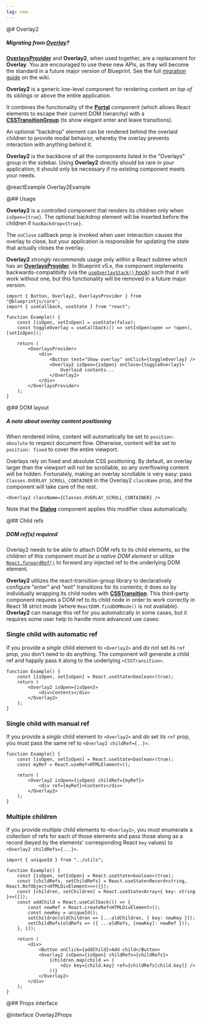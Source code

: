 ```yaml
---
tag: new
---
```


@# Overlay2

<div class="@ns-callout @ns-intent-primary @ns-icon-info-sign @ns-callout-has-body-content">
    <h5 class="@ns-heading">

Migrating from [Overlay](#core/components/overlay)?

</h5>

[**OverlaysProvider**](#core/context/overlays-provider) and **Overlay2**, when used
together, are a replacement for **Overlay**. You are encouraged to use these new APIs, as they will
become the standard in a future major version of Blueprint. See the full
[migration guide](https://github.com/palantir/blueprint/wiki/Overlay2-migration) on the wiki.

</div>

**Overlay2** is a generic low-level component for rendering content _on top of_ its siblings or
above the entire application.

It combines the functionality of the [**Portal**](#core/components/portal) component (which allows
React elements to escape their current DOM hierarchy) with a
[**CSSTransitionGroup**](https://reactcommunity.org/react-transition-group/)
(to show elegant enter and leave transitions).

An optional "backdrop" element can be rendered behind the overlaid children to provide modal
behavior, whereby the overlay prevents interaction with anything behind it.

**Overlay2** is the backbone of all the components listed in the "Overlays" group in the sidebar.
Using **Overlay2** directly should be rare in your application; it should only be necessary if no
existing component meets your needs.

@reactExample Overlay2Example

@## Usage

**Overlay2** is a controlled component that renders its children only when `isOpen={true}`.
The optional backdrop element will be inserted before the children if `hasBackdrop={true}`.

The `onClose` callback prop is invoked when user interaction causes the overlay to close, but your
application is responsible for updating the state that actually closes the overlay.

**Overlay2** _strongly recommends_ usage only within a React subtree which has an
[**OverlaysProvider**](#core/context/overlays-provider). In Blueprint v5.x, the component
implements backwards-compatibilty (via the [`useOverlayStack()` hook](#core/hooks/use-overlay-stack))
such that it will work without one, but this functionality will be removed in a future major version.

```tsx
import { Button, Overlay2, OverlaysProvider } from "@blueprintjs/core";
import { useCallback, useState } from "react";

function Example() {
    const [isOpen, setIsOpen] = useState(false);
    const toggleOverlay = useCallback(() => setIsOpen(open => !open), [setIsOpen]);

    return (
        <OverlaysProvider>
            <div>
                <Button text="Show overlay" onClick={toggleOverlay} />
                <Overlay2 isOpen={isOpen} onClose={toggleOverlay}>
                    Overlaid contents...
                </Overlay2>
            </div>
        </OverlaysProvider>
    );
}
```

@## DOM layout

<div class="@ns-callout @ns-intent-primary @ns-icon-info-sign @ns-callout-has-body-content">
    <h5 class="@ns-heading">A note about overlay content positioning</h5>

When rendered inline, content will automatically be set to `position: absolute` to respect
document flow. Otherwise, content will be set to `position: fixed` to cover the entire viewport.

</div>

Overlays rely on fixed and absolute CSS positioning. By default, an overlay larger than the viewport
will not be scrollable, so any overflowing content will be hidden. Fortunately, making an overlay
scrollable is very easy: pass `Classes.OVERLAY_SCROLL_CONTAINER` in the Overlay2 `className` prop,
and the component will take care of the rest.

```tsx
<Overlay2 className={Classes.OVERLAY_SCROLL_CONTAINER} />
```

Note that the [**Dialog**](https://blueprintjs.com/docs/#core/components/dialog) component applies
this modifier class automatically.

@## Child refs

<div class="@ns-callout @ns-intent-warning @ns-icon-warning-sign @ns-callout-has-body-content">
    <h5 class="@ns-heading">DOM ref(s) required</h5>

Overlay2 needs to be able to attach DOM refs to its child elements, so the children of this
component _must be a native DOM element_ or utilize
[`React.forwardRef()`](https://reactjs.org/docs/forwarding-refs.html) to forward any
injected ref to the underlying DOM element.

</div>

**Overlay2** utilizes the react-transition-group library to declaratively configure "enter" and
"exit" transitions for its contents; it does so by individually wrapping its child nodes with
[**CSSTransition**](https://reactcommunity.org/react-transition-group/css-transition). This
third-party component requires a DOM ref to its child node in order to work correctly in React 18
strict mode (where `ReactDOM.findDOMNode()` is not available). **Overlay2** can manage this ref for
you automatically in some cases, but it requires some user help to handle more advanced use cases:

### Single child with automatic ref

If you provide a _single_ child element to `<Overlay2>` and _do not_ set its `ref` prop, you
don't need to do anything. The component will generate a child ref and happily pass it along
to the underlying `<CSSTransition>`.

```tsx
function Example() {
    const [isOpen, setIsOpen] = React.useState<boolean>(true);
    return (
        <Overlay2 isOpen={isOpen}>
            <div>Contents</div>
        </Overlay2>
    );
}
```

### Single child with manual ref

If you provide a _single_ child element to `<Overlay2>` and _do_ set its `ref` prop, you must
pass the same ref to `<Overlay2 childRef={..}>`.

```tsx
function Example() {
    const [isOpen, setIsOpen] = React.useState<boolean>(true);
    const myRef = React.useRef<HTMLElement>();

    return (
        <Overlay2 isOpen={isOpen} childRef={myRef}>
            <div ref={myRef}>Contents</div>
        </Overlay2>
    );
}
```

### Multiple children

If you provide _multiple_ child elements to `<Overlay2>`, you must enumerate a collection of
refs for each of those elements and pass those along as a record (keyed by the elements'
corresponding React `key` values) to `<Overlay2 childRefs={...}>`.

```tsx
import { uniqueId } from "../utils";

function Example() {
    const [isOpen, setIsOpen] = React.useState<boolean>(true);
    const [childRefs, setChildRefs] = React.useState<Record<string, React.RefObject<HTMLDivElement>>>({});
    const [children, setChildren] = React.useState<Array<{ key: string }>>([]);
    const addChild = React.useCallback(() => {
        const newRef = React.createRef<HTMLDivElement>();
        const newKey = uniqueId();
        setChildren(oldChildren => [...oldChildren, { key: newKey }]);
        setChildRefs(oldRefs => ({ ...oldRefs, [newKey]: newRef }));
    }, []);

    return (
        <div>
            <Button onClick={addChild}>Add child</Button>
            <Overlay2 isOpen={isOpen} childRefs={childRefs}>
                {children.map(child => (
                    <div key={child.key} ref={childRefs[child.key]} />
                ))}
            </Overlay2>
        </div>
    );
}
```

@## Props interface

@interface Overlay2Props
